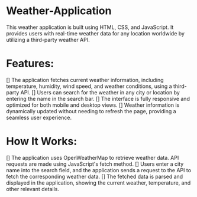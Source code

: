 # Weather-Application
This weather application is built using HTML, CSS, and JavaScript. It provides users with real-time weather data for any location worldwide by utilizing a third-party weather API.

# Features:
[] The application fetches current weather information, including temperature, humidity, wind speed, and weather conditions, using a third-party API.
[] Users can search for the weather in any city or location by entering the name in the search bar.
[] The interface is fully responsive and optimized for both mobile and desktop views.
[] Weather information is dynamically updated without needing to refresh the page, providing a seamless user experience.

# How It Works:
[] The application uses OpenWeatherMap to retrieve weather data. API requests are made using JavaScript's fetch method.
[] Users enter a city name into the search field, and the application sends a request to the API to fetch the corresponding weather data.
[] The fetched data is parsed and displayed in the application, showing the current weather, temperature, and other relevant details.
